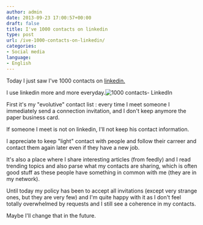 ```yaml
---
author: admin
date: 2013-09-23 17:00:57+00:00
draft: false
title: I've 1000 contacts on linkedin
type: post
url: /ive-1000-contacts-on-linkedin/
categories:
- Social media
language:
- English
---
```


Today I just saw I've 1000 contacts on [linkedin.](http://www.linkedin.com/)

I use linkedin more and more everyday.![1000 contacts- LinkedIn](http://laurentmaumet.com/france/wp-content/uploads/2013/09/1000-contacts-LinkedIn-300x85.png)


First it's my "evolutive" contact list : every time I meet someone I immediately send a connection invitation, and I don't keep anymore the paper business card.

If someone I meet is not on linkedin, I'll not keep his contact information.

I appreciate to keep "light" contact with people and follow their carreer and contact them again later even if they have a new job.

It's also a place where I share interesting articles (from feedly) and I read trending topics and also parse what my contacts are sharing, which is often good stuff as these people have something in common with me (they are in my network).

Until today my policy has been to accept all invitations (except very strange ones, but they are very few) and I'm quite happy with it as I don't feel totally overwhelmed by requests and I still see a coherence in my contacts.

Maybe I'll change that in the future.


